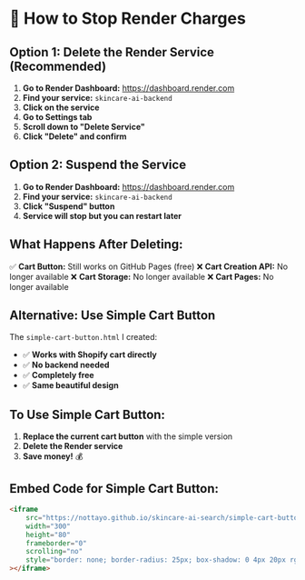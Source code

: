 # 🛑 How to Stop Render Charges

## Option 1: Delete the Render Service (Recommended)

1. **Go to Render Dashboard:** https://dashboard.render.com
2. **Find your service:** `skincare-ai-backend`
3. **Click on the service**
4. **Go to Settings tab**
5. **Scroll down to "Delete Service"**
6. **Click "Delete" and confirm**

## Option 2: Suspend the Service

1. **Go to Render Dashboard:** https://dashboard.render.com
2. **Find your service:** `skincare-ai-backend`
3. **Click "Suspend" button**
4. **Service will stop but you can restart later**

## What Happens After Deleting:

✅ **Cart Button:** Still works on GitHub Pages (free)
❌ **Cart Creation API:** No longer available
❌ **Cart Storage:** No longer available
❌ **Cart Pages:** No longer available

## Alternative: Use Simple Cart Button

The `simple-cart-button.html` I created:
- ✅ **Works with Shopify cart directly**
- ✅ **No backend needed**
- ✅ **Completely free**
- ✅ **Same beautiful design**

## To Use Simple Cart Button:

1. **Replace the current cart button** with the simple version
2. **Delete the Render service**
3. **Save money!** 💰

## Embed Code for Simple Cart Button:

```html
<iframe 
    src="https://nottayo.github.io/skincare-ai-search/simple-cart-button.html" 
    width="300" 
    height="80" 
    frameborder="0" 
    scrolling="no"
    style="border: none; border-radius: 25px; box-shadow: 0 4px 20px rgba(0,0,0,0.15);"
></iframe>
``` 